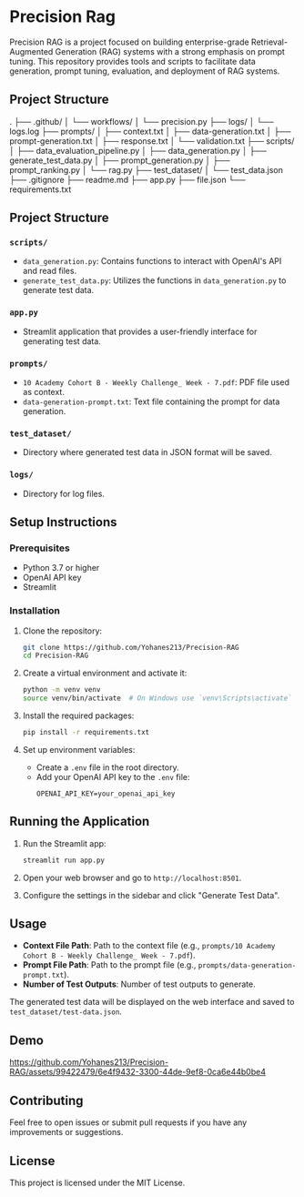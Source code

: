 # Precision Rag

Precision RAG is a project focused on building enterprise-grade Retrieval-Augmented Generation (RAG) systems with a strong emphasis on prompt tuning. This repository provides tools and scripts to facilitate data generation, prompt tuning, evaluation, and deployment of RAG systems.

## Project Structure
.
├── .github/
│   └── workflows/
│       └── precision.py
├── logs/
│   └── logs.log
├── prompts/
│   ├── context.txt
│   ├── data-generation.txt
│   ├── prompt-generation.txt
│   ├── response.txt
│   └── validation.txt
├── scripts/
│   ├── data_evaluation_pipeline.py
│   ├── data_generation.py
│   ├── generate_test_data.py
│   ├── prompt_generation.py
│   ├── prompt_ranking.py
│   └── rag.py
├── test_dataset/
│   └── test_data.json
├── .gitignore
├── readme.md
├── app.py
├── file.json
└── requirements.txt

## Project Structure

### `scripts/`
- `data_generation.py`: Contains functions to interact with OpenAI's API and read files.
- `generate_test_data.py`: Utilizes the functions in `data_generation.py` to generate test data.

### `app.py`
- Streamlit application that provides a user-friendly interface for generating test data.

### `prompts/`
- `10 Academy Cohort B - Weekly Challenge_ Week - 7.pdf`: PDF file used as context.
- `data-generation-prompt.txt`: Text file containing the prompt for data generation.

### `test_dataset/`
- Directory where generated test data in JSON format will be saved.

### `logs/`
- Directory for log files.

## Setup Instructions

### Prerequisites

- Python 3.7 or higher
- OpenAI API key
- Streamlit

### Installation

1. Clone the repository:
    ```sh
    git clone https://github.com/Yohanes213/Precision-RAG
    cd Precision-RAG
    ```

2. Create a virtual environment and activate it:
    ```sh
    python -m venv venv
    source venv/bin/activate  # On Windows use `venv\Scripts\activate`
    ```

3. Install the required packages:
    ```sh
    pip install -r requirements.txt
    ```

4. Set up environment variables:
    - Create a `.env` file in the root directory.
    - Add your OpenAI API key to the `.env` file:
        ```
        OPENAI_API_KEY=your_openai_api_key
        ```

## Running the Application

1. Run the Streamlit app:
    ```sh
    streamlit run app.py
    ```

2. Open your web browser and go to `http://localhost:8501`.

3. Configure the settings in the sidebar and click "Generate Test Data".

## Usage

- **Context File Path**: Path to the context file (e.g., `prompts/10 Academy Cohort B - Weekly Challenge_ Week - 7.pdf`).
- **Prompt File Path**: Path to the prompt file (e.g., `prompts/data-generation-prompt.txt`).
- **Number of Test Outputs**: Number of test outputs to generate.

The generated test data will be displayed on the web interface and saved to `test_dataset/test-data.json`.

## Demo

https://github.com/Yohanes213/Precision-RAG/assets/99422479/6e4f9432-3300-44de-9ef8-0ca6e44b0be4


## Contributing


Feel free to open issues or submit pull requests if you have any improvements or suggestions.

## License

This project is licensed under the MIT License.



